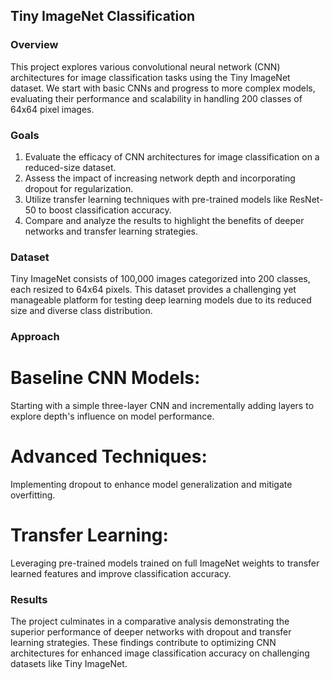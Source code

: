 ## Tiny ImageNet Classification

### Overview

This project explores various convolutional neural network (CNN) architectures for image classification tasks using the Tiny ImageNet dataset. We start with basic CNNs and progress to more complex models, evaluating their performance and scalability in handling 200 classes of 64x64 pixel images.

### Goals
1. Evaluate the efficacy of CNN architectures for image classification on a reduced-size dataset.
2. Assess the impact of increasing network depth and incorporating dropout for regularization.
3. Utilize transfer learning techniques with pre-trained models like ResNet-50 to boost classification accuracy.
4. Compare and analyze the results to highlight the benefits of deeper networks and transfer learning strategies.
   
### Dataset
Tiny ImageNet consists of 100,000 images categorized into 200 classes, each resized to 64x64 pixels. This dataset provides a challenging yet manageable platform for testing deep learning models due to its reduced size and diverse class distribution.

### Approach
# Baseline CNN Models: 
Starting with a simple three-layer CNN and incrementally adding layers to explore depth's influence on model performance.
# Advanced Techniques: 
Implementing dropout to enhance model generalization and mitigate overfitting.
# Transfer Learning: 
Leveraging pre-trained models trained on full ImageNet weights to transfer learned features and improve classification accuracy.

### Results
The project culminates in a comparative analysis demonstrating the superior performance of deeper networks with dropout and transfer learning strategies. These findings contribute to optimizing CNN architectures for enhanced image classification accuracy on challenging datasets like Tiny ImageNet.
